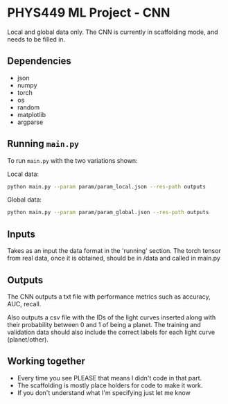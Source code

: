 # PHYS449 ML Project - CNN
Local and global data only.
The CNN is currently in scaffolding mode, and needs
to be filled in.

## Dependencies

- json
- numpy
- torch
- os
- random
- matplotlib
- argparse

## Running `main.py`

To run `main.py` with the two variations shown:

Local data: 
```sh
python main.py --param param/param_local.json --res-path outputs
```
Global data:
```sh
python main.py --param param/param_global.json --res-path outputs
```

## Inputs
Takes as an input the data format in the 'running' section.
The torch tensor from real data, once it is obtained,
should be in /data and called in main.py

## Outputs
The CNN outputs a txt file with performance metrics
such as accuracy, AUC, recall.

Also outputs a csv file with the IDs of the light
curves inserted along with their probability between
0 and 1 of being a planet. The training and validation
data should also include the correct labels for each
light curve (planet/other).

## Working together
- Every time you see PLEASE that means I didn't code in 
that part. 
- The scaffolding is mostly place holders for code to make
it work. 
- If you don't understand what I'm specifying
just let me know